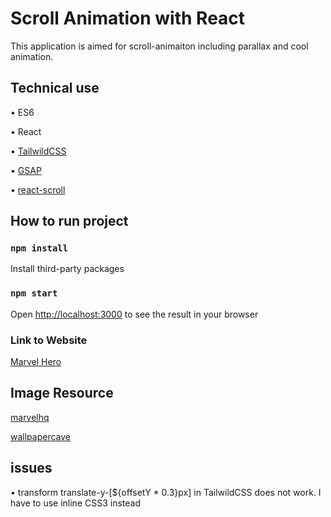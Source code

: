 # Scroll Animation with React

This application is aimed for scroll-animaiton including parallax and cool animation.

## Technical use

• ES6

• React

• [TailwildCSS](https://tailwindcss.com/)

• [GSAP](https://greensock.com/react/)

• [react-scroll](https://github.com/fisshy/react-scroll)

## How to run project

### `npm install`

Install third-party packages

### `npm start`

Open [http://localhost:3000](http://localhost:3000) to see the result in your browser

### Link to Website

[Marvel Hero]()

## Image Resource 

[marvelhq](http://www.marvelhq.com/)

[wallpapercave](https://wallpapercave.com/marvel-heroes-wallpapers)

## issues

• transform translate-y-[${offsetY * 0.3}px] in TailwildCSS does not work. I have to use inline CSS3 instead

